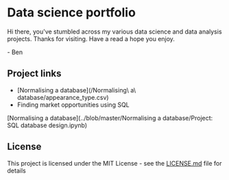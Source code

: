 # Data science portfolio

Hi there, you've stumbled across my various data science and data analysis projects. Thanks for visiting. Have a read a hope you enjoy.

\- Ben

## Project links
* [Normalising a database](/Normalising\ a\ database/appearance_type.csv)
* Finding market opportunities using SQL

[Normalising a database](../blob/master/Normalising a database/Project: SQL database design.ipynb)

## License

This project is licensed under the MIT License - see the [LICENSE.md](LICENSE.md) file for details

